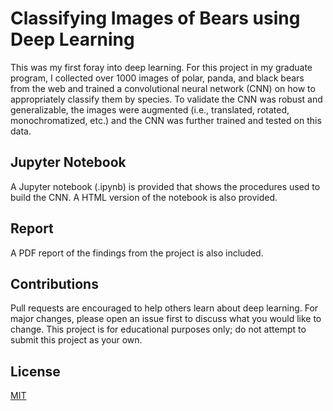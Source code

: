 # Classifying Images of Bears using Deep Learning

This was my first foray into deep learning. For this project in my graduate program, I collected over 1000 images of polar, panda, and black bears from the web and trained a convolutional neural network (CNN) on how to appropriately classify them by species. To validate the CNN was robust and generalizable, the images were augmented (i.e., translated, rotated, monochromatized, etc.) and the CNN was further trained and tested on this data. 

## Jupyter Notebook

A Jupyter notebook (.ipynb) is provided that shows the procedures used to build the CNN. A HTML version of the notebook is also provided.

## Report

A PDF report of the findings from the project is also included. 

## Contributions 

Pull requests are encouraged to help others learn about deep learning. For major changes, please open an issue first to discuss what you would like to change. This project is for educational purposes only; do not attempt to submit this project as your own. 

## License 
[MIT](https://choosealicense.com/licenses/mit/)
